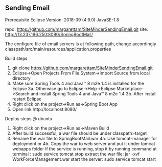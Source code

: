 ## Sending Email
Prerequisite
Eclipse Version: 2018-09 (4.9.0)
JavaSE-1.8

repo: https://github.com/margarettam/SiteMinderSendingEmail.git
site: http://13.237.196.250:8080/SpringBootMail/

The configure file of email servers is at following path, change accordingly
classpath/src/main/resources/application.properties

Build steps
1. git clone https://github.com/margarettam/SiteMinderSendingEmail.git
2. Eclipse->Open Projects From File System->Import Source from local directory
3. Make sure Spring Tools 4 and Java™ 8 m2e 1.4 is installed for the Eclipse
3a. Otherwise go to Eclipse->Help->Eclipse Marketplace->Search and install Spring Tools 4 and Java™ 8 m2e 1.4
3b. After install restart Eclipse
4. Right click on the project->Run as->Spring Boot App
5. Open link http://localhost:8080/

Deploy steps @ ubuntu
1. Right click on the project->Run as->Maven Build
2. After build successful, a war file should be under classpath>target
3. Rename the war file to SpringBootMail.war
4a. Use tomcat-manager for deployment or
4b. Copy the war to web server and put it under tomcat webapps folder
	If the service is running, stop it by running command at terminal : sudo service tomcat stop
	extract the war file: jar -xvf WorkForceManagement.war
	start the server: sudo service tomcat start
	
	
	
	